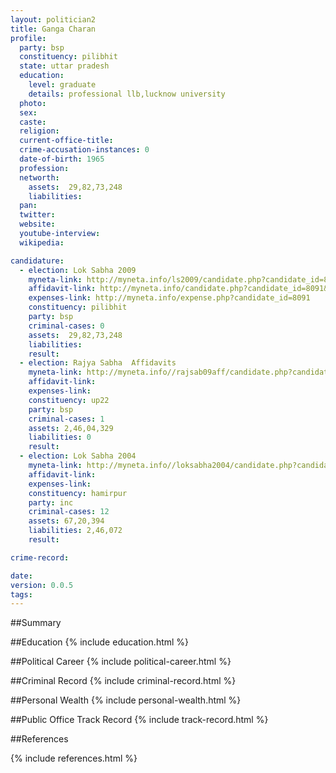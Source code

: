 ```yaml
---
layout: politician2
title: Ganga Charan
profile: 
  party: bsp
  constituency: pilibhit
  state: uttar pradesh
  education: 
    level: graduate
    details: professional llb,lucknow university
  photo: 
  sex: 
  caste: 
  religion: 
  current-office-title: 
  crime-accusation-instances: 0
  date-of-birth: 1965
  profession: 
  networth: 
    assets:  29,82,73,248
    liabilities: 
  pan: 
  twitter: 
  website: 
  youtube-interview: 
  wikipedia: 

candidature: 
  - election: Lok Sabha 2009
    myneta-link: http://myneta.info/ls2009/candidate.php?candidate_id=8091
    affidavit-link: http://myneta.info/candidate.php?candidate_id=8091&scan=original
    expenses-link: http://myneta.info/expense.php?candidate_id=8091
    constituency: pilibhit 
    party: bsp
    criminal-cases: 0
    assets:  29,82,73,248
    liabilities: 
    result:  
  - election: Rajya Sabha  Affidavits
    myneta-link: http://myneta.info//rajsab09aff/candidate.php?candidate_id=208
    affidavit-link: 
    expenses-link: 
    constituency: up22 
    party: bsp
    criminal-cases: 1
    assets: 2,46,04,329
    liabilities: 0
    result:  
  - election: Lok Sabha 2004
    myneta-link: http://myneta.info//loksabha2004/candidate.php?candidate_id=4372
    affidavit-link: 
    expenses-link: 
    constituency: hamirpur 
    party: inc
    criminal-cases: 12
    assets: 67,20,394
    liabilities: 2,46,072
    result:  

crime-record: 

date: 
version: 0.0.5
tags: 
---
```

##Summary


##Education
{% include education.html %}


##Political Career
{% include political-career.html %}


##Criminal Record
{% include criminal-record.html %}


##Personal Wealth
{% include personal-wealth.html %}


##Public Office Track Record
{% include track-record.html %}


##References


{% include references.html %}